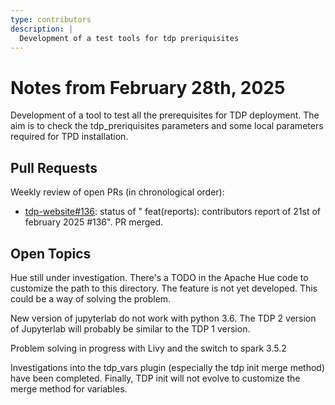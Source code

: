 ```yaml
---
type: contributors
description: |
  Development of a test tools for tdp preriquisites
---
```


# Notes from February 28th, 2025

Development of a tool to test all the prerequisites for TDP deployment. The aim is to check the tdp_preriquisites parameters and some local parameters required for TPD installation. 

## Pull Requests

Weekly review of open PRs (in chronological order):

- [tdp-website#136](https://github.com/TOSIT-IO/tdp-website/pull/136): status of " feat(reports): contributors report of 21st of february 2025 #136". PR merged.

## Open Topics
Hue still under investigation. There's a TODO in the Apache Hue code to customize the path to this directory. The feature is not yet developed. This could be a way of solving the problem.

New version of jupyterlab do not work with python 3.6. The TDP 2 version of Jupyterlab will probably be similar to the TDP 1 version.

Problem solving in progress with Livy and the switch to spark 3.5.2

Investigations into the tdp_vars plugin (especially the tdp init merge method) have been completed. Finally, TDP init will not evolve to customize the merge method for variables.
